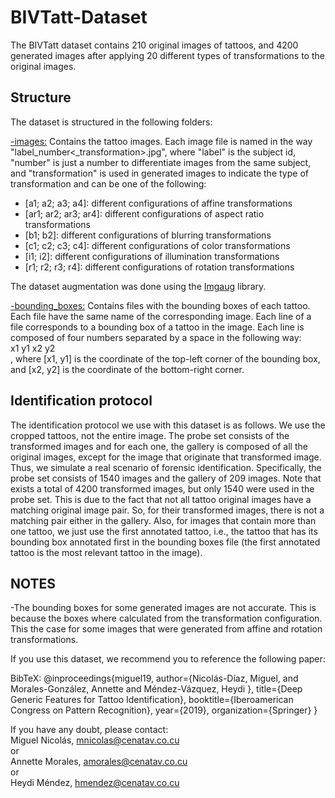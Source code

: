 # BIVTatt-Dataset

The BIVTatt dataset contains 210 original images of tattoos, and 4200 generated images after applying 20 different types of transformations to the original images.

## Structure
The dataset is structured in the following folders:

[-images:](images) Contains the tattoo images. Each image file is named in the way "label_number<_transformation>.jpg", where "label" is the subject id, "number" is just a number to differentiate images from the same subject, and "transformation" is used in generated images to indicate the type of transformation and can be one of the following:

 - [a1; a2; a3; a4]: different configurations of affine transformations  	
 - [ar1; ar2; ar3; ar4]: different configurations of aspect ratio transformations  	
 - [b1; b2]: different configurations of blurring transformations  	
 - [c1; c2; c3; c4]: different configurations of color transformations  	
 - [i1; i2]: different configurations of illumination transformations  	
 - [r1; r2; r3; r4]: different configurations of rotation transformations
	
The dataset augmentation was done using the [Imgaug](https://github.com/aleju/imgaug) library.

[-bounding_boxes:](bounding_boxes) Contains files with the bounding boxes of each tattoo. Each file have the same name of the corresponding image. Each line of a file corresponds to a bounding box of a tattoo in the image. Each line is composed of four numbers separated by a space in the following way:  
x1 y1 x2 y2  
, where [x1, y1] is the coordinate of the top-left corner of the bounding box, and [x2, y2] is the coordinate of the bottom-right corner.

## Identification protocol
The identification protocol we use with this dataset is as follows. We use the cropped tattoos, not the entire image. The probe set consists of the transformed images and for each one, the gallery is composed of all the original images, except for the image that originate that transformed image. Thus, we simulate a real scenario of forensic identification. Specifically, the probe set consists of 1540 images and the gallery of 209 images. Note that exists a total of 4200 transformed images, but only 1540 were used in the probe set. This is due to the fact that not all tattoo original images have a matching original image pair. So, for their transformed images, there is not a matching pair either in the gallery. Also, for images that contain more than one tattoo, we just use the first annotated tattoo, i.e., the tattoo that has its bounding box annotated first in the bounding boxes file (the first annotated tattoo is the most relevant tattoo in the image).

## NOTES
-The bounding boxes for some generated images are not accurate. This is because the boxes where calculated from the transformation configuration. This the case for some images that were generated from affine and rotation transformations.

If you use this dataset, we recommend you to reference the following paper:

BibTeX:
@inproceedings{miguel19,
author={Nicolás-Díaz, Miguel, and Morales-González, Annette and Méndez-Vázquez, Heydi },
title={Deep Generic Features for Tattoo Identification},
booktitle={Iberoamerican Congress on Pattern Recognition},
year={2019},
organization={Springer}
}

If you have any doubt, please contact:  
Miguel Nicolás, mnicolas@cenatav.co.cu  
or  
Annette Morales, amorales@cenatav.co.cu  
or  
Heydi Méndez, hmendez@cenatav.co.cu
